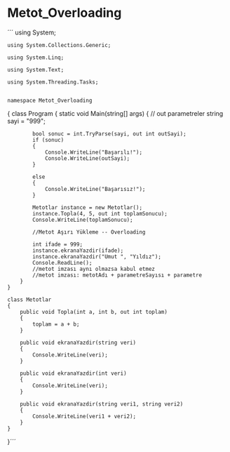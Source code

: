 # Metot_Overloading

´´´ using System;

    using System.Collections.Generic;
    
    using System.Linq;
    
    using System.Text;
    
    using System.Threading.Tasks;

    
    namespace Metot_Overloading
    
   {
    class Program
    {
        static void Main(string[] args)
        {
            // out parametreler
            string sayi = "999";

            bool sonuc = int.TryParse(sayi, out int outSayi);
            if (sonuc)
            {
                Console.WriteLine("Başarılı!");
                Console.WriteLine(outSayi);
            }

            else
            {
                Console.WriteLine("Başarısız!");
            }

            Metotlar instance = new Metotlar();
            instance.Topla(4, 5, out int toplamSonucu);
            Console.WriteLine(toplamSonucu);

            //Metot Aşırı Yükleme -- Overloading

            int ifade = 999;
            instance.ekranaYazdir(ifade);
            instance.ekranaYazdir("Umut ", "Yıldız");
            Console.ReadLine();
            //metot imzası aynı olmazsa kabul etmez
            //metot imzası: metotAdı + parametreSayısı + parametre
        }
    }

    class Metotlar
    {
        public void Topla(int a, int b, out int toplam)
        {
            toplam = a + b;
        }

        public void ekranaYazdir(string veri)
        {
            Console.WriteLine(veri);
        }

        public void ekranaYazdir(int veri)
        {
            Console.WriteLine(veri);
        }

        public void ekranaYazdir(string veri1, string veri2)
        {
            Console.WriteLine(veri1 + veri2);
        }
    }
}´´´
